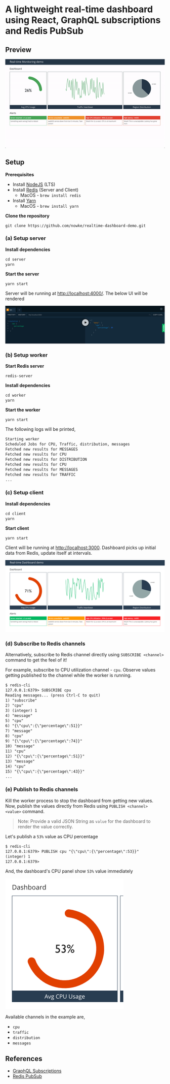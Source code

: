 # A lightweight real-time dashboard using React, GraphQL subscriptions and Redis PubSub

## Preview

![Preview](demo.gif)

## Setup

**Prerequisites**

* Install [NodeJS](https://nodejs.org/) (LTS)
* Install [Redis](https://redis.io/) (Server and Client)
  - MacOS - `brew install redis`
* Install [Yarn](https://yarnpkg.com/)
  - MacOS - `brew install yarn`

**Clone the repository**

```
git clone https://github.com/nowke/realtime-dashboard-demo.git
```

### (a) Setup server

**Install dependencies**

```
cd server
yarn
```

**Start the server**

```
yarn start
```

Server will be running at [http://localhost:4000/](http://localhost:4000/). The below UI will be rendered

![GraphQL UI](server/graphql_ui.png)

### (b) Setup worker

**Start Redis server**

```
redis-server
```

**Install dependencies**

```
cd worker
yarn
```

**Start the worker**

```
yarn start
```

The following logs will be printed,

```
Starting worker
Scheduled Jobs for CPU, Traffic, distribution, messages
Fetched new results for MESSAGES
Fetched new results for CPU
Fetched new results for DISTRIBUTION
Fetched new results for CPU
Fetched new results for MESSAGES
Fetched new results for TRAFFIC
...
```

### (c) Setup client

**Install dependencies**

```
cd client
yarn
```

**Start client**

```
yarn start
```

Client will be running at [http://localhost:3000](http://localhost:3000). Dashboard picks up initial data from Redis, update itself at intervals.

![Real-time dashboard](client/client.png)

### (d) Subscribe to Redis channels

Alternatively, subscribe to Redis channel directly using `SUBSCRIBE <channel>` command to get the feel of it!

For example, subscribe to CPU utilization channel - `cpu`. Observe values getting published to the channel while the worker is running.

```
$ redis-cli
127.0.0.1:6379> SUBSCRIBE cpu
Reading messages... (press Ctrl-C to quit)
1) "subscribe"
2) "cpu"
3) (integer) 1
4) "message"
5) "cpu"
6) "{\"cpu\":{\"percentage\":51}}"
7) "message"
8) "cpu"
9) "{\"cpu\":{\"percentage\":74}}"
10) "message"
11) "cpu"
12) "{\"cpu\":{\"percentage\":51}}"
13) "message"
14) "cpu"
15) "{\"cpu\":{\"percentage\":43}}"
...
```

### (e) Publish to Redis channels

Kill the worker process to stop the dashboard from getting new values. Now, publish the values directly from Redis using `PUBLISH <channel> <value>` command.

> Note: Provide a valid JSON String as `value` for the dashboard to render the value correctly.

Let's publish a `53%` value as CPU percentage

```
$ redis-cli
127.0.0.1:6379> PUBLISH cpu "{\"cpu\":{\"percentage\":53}}"
(integer) 1
127.0.0.1:6379>
```

And, the dashboard's CPU panel show `53%` value immediately

![Client CPU Value](client/client-cpu.png)

Available channels in the example are,

* `cpu`
* `traffic`
* `distribution`
* `messages`

## References

* [GraphQL Subscriptions](https://www.apollographql.com/docs/react/advanced/subscriptions.html)
* [Redis PubSub](https://redis.io/topics/pubsub)